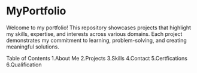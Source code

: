 # MyPortfolio

Welcome to my portfolio! This repository showcases projects that highlight my skills, expertise, and interests across various domains. Each project demonstrates my commitment to learning, problem-solving, and creating meaningful solutions.

Table of Contents
1.About Me
2.Projects
3.Skills
4.Contact
5.Certfications
6.Qualification
